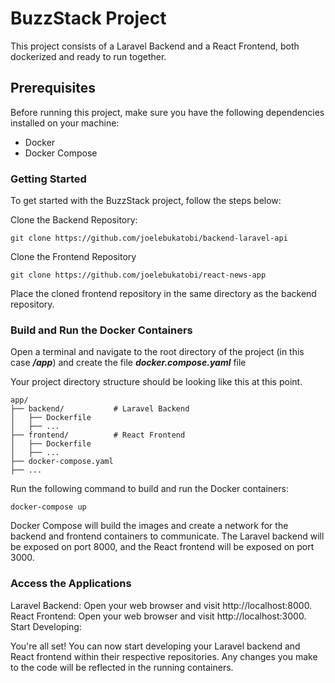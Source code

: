 # **BuzzStack Project**

This project consists of a Laravel Backend and a React Frontend, both dockerized and ready to run together.

## **Prerequisites**
Before running this project, make sure you have the following dependencies installed on your machine:

- Docker
- Docker Compose

### **Getting Started**
To get started with the BuzzStack project, follow the steps below:


Clone the Backend Repository:
```
git clone https://github.com/joelebukatobi/backend-laravel-api
```
Clone the Frontend Repository
```
git clone https://github.com/joelebukatobi/react-news-app
```
Place the cloned frontend repository in the same directory as the backend repository.



### **Build and Run the Docker Containers**

Open a terminal and navigate to the root directory of the project (in this case **_/app_**) and create the file **_docker.compose.yaml_** file

Your project directory structure should be looking like this at this point.
```
app/
├── backend/           # Laravel Backend
│   ├── Dockerfile
│   ├── ...
├── frontend/          # React Frontend
│   ├── Dockerfile
│   ├── ...
├── docker-compose.yaml
├── ...

```

Run the following command to build and run the Docker containers:

```
docker-compose up
```

Docker Compose will build the images and create a network for the backend and frontend containers to communicate. The Laravel backend will be exposed on port 8000, and the React frontend will be exposed on port 3000.

### **Access the Applications**

Laravel Backend: Open your web browser and visit http://localhost:8000.
React Frontend: Open your web browser and visit http://localhost:3000.
Start Developing:

You're all set! You can now start developing your Laravel backend and React frontend within their respective repositories. Any changes you make to the code will be reflected in the running containers.